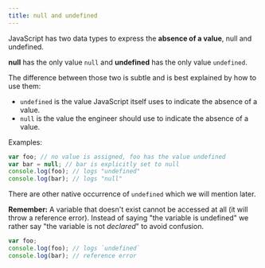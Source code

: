 ```yaml
---
title: null and undefined
---
```


JavaScript has two data types to express the **absence of a value**, null and
undefined.

**null** has the only value `null` and **undefined** has the only value
`undefined`.

The difference between those two is subtle and is best explained by how to use
them:

- `undefined` is the value JavaScript itself uses to indicate the absence of a
  value.
- `null` is the value the engineer should use to indicate the absence of a
  value.

Examples:

```javascript
var foo; // no value is assigned, foo has the value undefined
var bar = null; // bar is explicitly set to null
console.log(foo); // logs "undefined"
console.log(bar); // logs "null"
```

There are other native occurrence of `undefined` which we will mention later.

<div class="callout primary">

**Remember:** A variable that doesn't exist cannot be accessed at all (it will
throw a reference error). Instead of saying "the variable is undefined" we
rather say "the variable is not _declared_" to avoid confusion.

```js
var foo;
console.log(foo); // logs `undefined`
console.log(bar); // reference error
```

</div>
